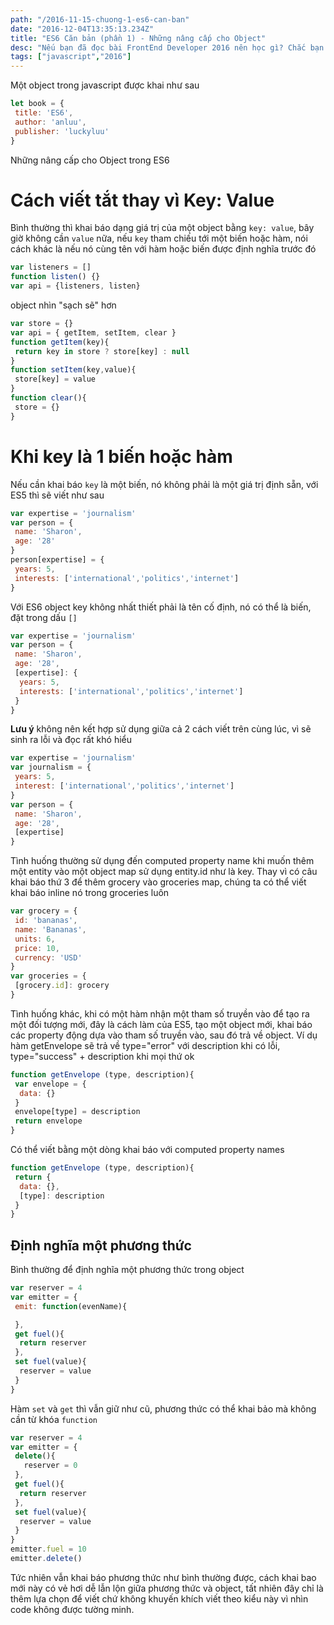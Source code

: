 ```yaml
---
path: "/2016-11-15-chuong-1-es6-can-ban"
date: "2016-12-04T13:35:13.234Z"
title: "ES6 Căn bản (phần 1) - Những nâng cấp cho Object"
desc: "Nếu bạn đã đọc bài FrontEnd Developer 2016 nên học gì? Chắc bạn đã rối không biết bắt đầu từ đâu nếu muốn dấn thân vào cuộc chơi nhiều cám dỗ này. Mình nghĩ cái đầu tiên cần học là ES6."
tags: ["javascript","2016"]
---
```


Một object trong javascript được khai như sau

```js
let book = {
 title: 'ES6',
 author: 'anluu',
 publisher: 'luckyluu'
}
```

Những nâng cấp cho Object trong ES6

# Cách viết tắt thay vì Key: Value 

Bình thường thì khai báo dạng giá trị của một object bằng `key: value`, bây giờ không cần `value` nữa, nếu `key` tham chiếu tới một biến hoặc hàm, nói cách khác là nếu nó cùng tên với hàm hoặc biến được định nghĩa trước đó

```javascript
var listeners = []
function listen() {}
var api = {listeners, listen}
```

object nhìn "sạch sẽ" hơn

```javascript
var store = {}
var api = { getItem, setItem, clear }
function getItem(key){
 return key in store ? store[key] : null
}
function setItem(key,value){
 store[key] = value
}
function clear(){
 store = {}
}
```

# Khi key là 1 biến hoặc hàm

Nếu cần khai báo `key` là một biến, nó không phải là một giá trị định sẵn, với ES5 thì sẽ viết như sau

```js
var expertise = 'journalism'
var person = {
 name: 'Sharon',
 age: '28'
}
person[expertise] = {
 years: 5,
 interests: ['international','politics','internet']
}
```

Với ES6 object key không nhất thiết phải là tên cố định, nó có thể là biến, đặt trong dấu `[]`

```js
var expertise = 'journalism'
var person = {
 name: 'Sharon',
 age: '28',
 [expertise]: {
  years: 5,
  interests: ['international','politics','internet']
 }
}
```

**Lưu ý** không nên kết hợp sử dụng giữa cả 2 cách viết trên cùng lúc, vì sẽ sinh ra lỗi và đọc rất khó hiểu

```js
var expertise = 'journalism'
var journalism = {
 years: 5,
 interest: ['international','politics','internet']
}
var person = {
 name: 'Sharon',
 age: '28',
 [expertise]
}
```

Tình huống thường sử dụng đến computed property name khi muốn thêm một entity vào một object map sử dụng entity.id như là key. Thay vì có câu khai báo thứ 3 để thêm grocery vào groceries map, chúng ta có thể viết khai báo inline nó trong groceries luôn

```javascript
var grocery = {
 id: 'bananas',
 name: 'Bananas',
 units: 6,
 price: 10,
 currency: 'USD'
}
var groceries = {
 [grocery.id]: grocery
}
```

Tình huống khác, khi có một hàm nhận một tham số truyền vào để tạo ra một đối tượng mới, đây là cách làm của ES5, tạo một object mới, khai báo các property động dựa vào tham số truyền vào, sau đó trả về object. Ví dụ hàm getEnvelope sẽ trả về type="error" với description khi có lỗi, type="success" + description khi mọi thứ ok

```javascript
function getEnvelope (type, description){
 var envelope = {
  data: {}
 }
 envelope[type] = description
 return envelope
}
```

Có thể viết bằng một dòng khai báo với computed property names

```javascript
function getEnvelope (type, description){
 return {
  data: {},
  [type]: description
 }
}
```
<h2>Định nghĩa một phương thức</h2>
Bình thường để định nghĩa một phương thức trong object

```javascript
var reserver = 4
var emitter = {
 emit: function(evenName){

 },
 get fuel(){
  return reserver
 },
 set fuel(value){
  reserver = value
 }
}
```

Hàm `set` và `get` thì vẫn giữ như cũ, phương thức có thể khai bảo mà không cần từ khóa `function`

```javascript
var reserver = 4
var emitter = {
 delete(){
   reserver = 0
 },
 get fuel(){
  return reserver
 },
 set fuel(value){
  reserver = value
 }
}
emitter.fuel = 10
emitter.delete()
```

Tức nhiên vẫn khai báo phương thức như bình thường được, cách khai bao mới này có vẻ hơi dễ lẫn lộn giữa phương thức và object, tất nhiên đây chỉ là thêm lựa chọn để viết chứ không khuyến khích viết theo kiểu này vì nhìn code không được tường minh.